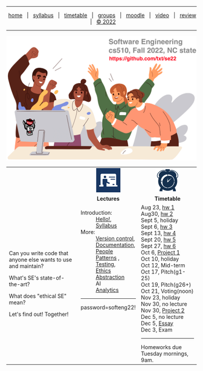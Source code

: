 <a name=top><br><hr>
<p align=center>
&nbsp;<a href="/README.md#top">home</a> &nbsp; | &nbsp;
<a href="/docs/syllabus.md#top">syllabus</a> &nbsp; | &nbsp;
<a href="/docs/syllabus.md#timetable">timetable</a> &nbsp; | &nbsp;
<a href="https://docs.google.com/spreadsheets/d/1KuW-SH46KmFW0grEX2wT01jicUSew_5sr1QdGuSrweU/edit#gid=0">groups</a> &nbsp; | &nbsp;
<a href="https://moodle-courses2223.wolfware.ncsu.edu/course/view.php?id=1771">moodle</a> &nbsp; | &nbsp;
<a href="https://ncsu.hosted.panopto.com/Panopto/Pages/Sessions/List.aspx#folderID=%22389b8ebf-2f29-4c15-8231-aee9000e3f05%22">video</a> &nbsp; | &nbsp;
<a href="/docs/review.md">review</a> &nbsp; | &nbsp;
<a href="/LICENSE.md#top">&copy; 2022</a></p>
<hr>
<p align=center><a href="/README.md#top"><img  width=700 src="/etc/img/banner.png"></a></p>


<a name=timetable><table width="100%" border=0 align=center>
<tr>
<td width=300></td>
<td align=center xwidth=150><img src="/etc/img/lectures.gif"></td>
<td align=center width=200><img width=64 src="/etc/img/time.png"></td>
</tr>
<tr>
<td></td>
<td align=center><b>Lectures</b></td>
<td align=center><b>Timetable</b> </td>
</tr>
<tr>
<td>

<p>Can you write code that anyone  else  wants to  use and maintain?
<p>What's  SE's state-of-the-art?
<p>What does "ethical SE" mean?
<p>Let's find out! Together!


</td>
<td valign=top  xwidth="100px">
<!-- -------------------------------- -->
<dl>
 <dt>
    Introduction:
  </dt>
  <dd>
    <a href="/docs/hello.md">Hello!</a>, <br>
    <a href="/docs/syllabus.md">Syllabus</a>
  </dd>
  <dt>
    More:
  </dt>
  <dd>
     <a href="/docs/goodrepo.md">Version control</a>,<br>
        <a href="/docs/doc.md">Documentation</a>, <br> 
      <a href="/docs/people1.md">People</a><br>
       <a href="/docs/patterns.md">Patterns</a> , <br>
    <a href="/docs/testing.md">Testing</a>, <br>     
      <a href="/docs/ethics.md">Ethics</a></br>
      <a href="/docs/abstract.md">Abstraction</a><br>
      AI<br>
    <a href="/docs/analytics.md">Analytics</a></br>
  </dd><hr>
password=softeng22!

</dl>

<!-- -------------------------------- -->

<td valign=top>
Aug 23, <a href="/docs/hw1.md">hw 1</a><br>
Aug30, <a href="/docs/hw2.md">hw 2</a><br>
Sept 5, holiday<br>
Sept 6, <a href="/docs/hw3.md">hw 3</a><br>
Sept 13, <a href="/docs/hw4.md">hw 4</a><br>
Sept 20, <a href="/docs/hw5.md">hw 5</a><br>
Sept 27, <a href="/docs/hw6.md">hw 6</a><br>
Oct 6, <a href="/docs/proj1.md">Project 1</a><br>
Oct 10, holiday<br>
Oct 12, Mid-term<br>
Oct 17, Pitch(g1-25)<br>
Oct 19, Pitch(g26+)<br>
Oct 21,  Voting(noon)<br>
Nov 23, holiday<br>
Nov 30, no lecture<br>
Nov 30, <a href="/docs/proj2.md">Project 2</a><br>
Dec 5, no lecture<br>
Dec 5, <a href="/docs/essay.md">Essay</a><br>
Dec 3, Exam<br><hr>
Homeworks due Tuesday mornings, 9am.
</td>
</tr>

</table>
